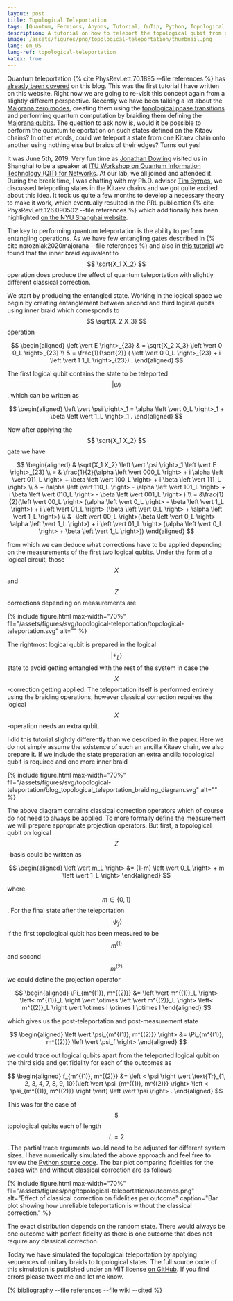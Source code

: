 ```yaml
---
layout: post
title: Topological Teleportation
tags: [Quantum, Fermions, Anyons, Tutorial, QuTip, Python, Topological Quantum Computing]
description: A tutorial on how to teleport the topological qubit from one Kitaev chain onto another by applying nothing else but braiding operation between the domain edges.
image: /assets/figures/png/topological-teleportation/thumbnail.png
lang: en_US
lang-ref: topological-teleportation
katex: true
---
```


Quantum teleportation {% cite PhysRevLett.70.1895 --file references %} has [already been covered](/2020/03/22/simulating-quantum-teleportation/) on this blog. This was the first tutorial I have written on this website. Right now we are going to re-visit this concept again from a slightly different perspective. Recently we have been talking a lot about the [Majorana zero modes](/2020/04/09/mzms/), creating them using the [topological phase transitions](/2021/05/09/braiding/) and performing quantum computation by braiding them defining the [Majorana qubits](/2021/06/09/majorana-qubits/). The question to ask now is, would it be possible to perform the quantum teleportation on such states defined on the Kitaev chains? In other words, could we teleport a state from one Kitaev chain onto another using nothing else but braids of their edges? Turns out yes!

It was June 5th, 2019. Very fun time as [Jonathan Dowling](https://en.wikipedia.org/wiki/Jonathan_Dowling) visited us in Shanghai to be a speaker at [ITU Workshop on Quantum Information Technology (QIT) for Networks](https://www.itu.int/en/ITU-T/Workshops-and-Seminars/2019060507/Pages/default.aspx). At our lab, we all joined and attended it. During the break time, I was chatting with my Ph.D. advisor [Tim Byrnes](https://nyu.timbyrnes.net/), we discussed teleporting states in the Kitaev chains and we got quite excited about this idea. It took us quite a few months to develop a necessary theory to make it work, which eventually resulted in the PRL publication {% cite PhysRevLett.126.090502 --file references %} which additionally has been highlighted [on the NYU Shanghai website](https://shanghai.nyu.edu/news/nyu-shanghai-scientists-develop-method-teleporting-quantum-states-using-majorana-fermions).

The key to performing quantum teleportation is the ability to perform entangling operations. As we have few entangling gates described in {% cite narozniak2020majorana --file references %} and also in [this tutorial](/2021/06/09/majorana-qubits/) we found that the inner braid equivalent to $$ \sqrt{X_1 X_2} $$ operation does produce the effect of quantum teleportation with slightly different classical correction.

We start by producing the entangled state. Working in the logical space we begin by creating entanglement between second and third logical qubits using inner braid which corresponds to $$ \sqrt{X_2 X_3} $$ operation

$$
\begin{aligned}
     \left \vert E \right>_{23} & = \sqrt{X_2 X_3} \left \vert 0 0_L \right>_{23} \\
     & =
     \frac{1}{\sqrt{2}} ( \left \vert 0 0_L \right>_{23} + i \left \vert 1 1_L \right>_{23}) .
\end{aligned}
$$

The first logical qubit contains the state to be teleported $$ \left \vert \psi \right> $$, which can be written as

$$
\begin{aligned}
    \left \vert \psi \right>_1  =  \alpha \left \vert 0_L \right>_1 + \beta \left \vert 1_L \right>_1 .
\end{aligned}
$$

Now after applying the $$ \sqrt{X_1 X_2} $$ gate we have

$$
\begin{aligned}
& \sqrt{X_1 X_2}  \left \vert \psi \right>_1   \left \vert E \right>_{23} \\
=  & \frac{1}{2}(\alpha \left \vert 000_L \right> + i \alpha \left \vert 011_L \right> + \beta \left \vert 100_L \right> + i \beta \left \vert 111_L \right> \\
& +
      i\alpha \left \vert 110_L \right> - \alpha \left \vert 101_L \right> + i \beta \left \vert 010_L \right> - \beta \left \vert 001_L \right> ) \\
= &\frac{1}{2}(\left \vert 00_L \right> (\alpha \left \vert 0_L \right> - \beta \left \vert 1_L \right>) + i \left \vert 01_L \right> (\beta \left \vert 0_L \right> + \alpha \left \vert 1_L \right>) \\
 & -\left \vert 00_L \right>(\beta \left \vert 0_L \right> - \alpha \left \vert 1_L \right>) + i \left \vert 01_L \right> (\alpha \left \vert 0_L \right> + \beta \left \vert 1_L \right>))
\end{aligned}
$$

from which we can deduce what corrections have to be applied depending on the measurements of the first two logical qubits. Under the form of a logical circuit, those $$ X $$ and $$ Z $$ corrections depending on measurements are

{% include figure.html max-width="70%" fll="/assets/figures/svg/topological-teleportation/topological-teleportation.svg" alt="" %}

The rightmost logical qubit is prepared in the logical $$ \left \vert +_L \right> $$ state to avoid getting entangled with the rest of the system in case the $$ X $$-correction getting applied. The teleportation itself is performed entirely using the braiding operations, however classical correction requires the logical $$ X $$-operation needs an extra qubit.

I did this tutorial slightly differently than we described in the paper. Here we do not simply assume the existence of such an ancilla Kitaev chain, we also prepare it. If we include the state preparation an extra ancilla topological qubit is required and one more inner braid

{% include figure.html max-width="70%" fll="/assets/figures/svg/topological-teleportation/blog_topological_teleportation_braiding_diagram.svg" alt="" %}

The above diagram contains classical correction operators which of course do not need to always be applied. To more formally define the measurement we will prepare appropriate projection operators. But first, a topological qubit on logical $$ Z $$-basis could be written as

$$
\begin{aligned}
\left \vert m_L \right> &= (1-m) \left \vert 0_L \right> + m \left \vert 1_L \right>
\end{aligned}
$$

where $$ m \in \{0, 1\} $$. For the final state after the teleportation $$ \left \vert \psi_f \right> $$ if the first topological qubit has been measured to be $$ m^{(1)} $$ and second $$ m^{(2)} $$ we could define the projection operator

$$
\begin{aligned}
\Pi_{m^{(1)}, m^{(2)}} &= \left \vert m^{(1)}_L \right> \left< m^{(1)}_L \right \vert \otimes \left \vert m^{(2)}_L \right> \left< m^{(2)}_L \right \vert \otimes I \otimes I \otimes I
\end{aligned}
$$

which gives us the post-teleportation and post-measurement state

$$
\begin{aligned}
 \left \vert \psi_{m^{(1)}, m^{(2)}} \right> &= \Pi_{m^{(1)}, m^{(2)}} \left \vert \psi_f \right>
\end{aligned}
$$

we could trace out logical qubits apart from the teleported logical qubit on the third side and get fidelity for each of the outcomes as

$$
\begin{aligned}
 f_{m^{(1)}, m^{(2)}} &= \left < \psi \right \vert \text{Tr}_{1, 2, 3, 4, 7, 8, 9, 10}(\left \vert \psi_{m^{(1)}, m^{(2)}} \right> \left < \psi_{m^{(1)}, m^{(2)}} \right \vert) \left \vert \psi \right> .
\end{aligned}
$$

This was for the case of $$ 5 $$ topological qubits each of length $$ L = 2 $$. The partial trace arguments would need to be adjusted for different system sizes. I have numerically simulated the above approach and feel free to review the [Python source code](https://github.com/marekyggdrasil/majorana/blob/40e12fa0f9ae7f22eebd11ead92ed15e7d97aefc/teleport.py). The bar plot comparing fidelities for the cases with and without classical correction are as follows

{% include figure.html
max-width="70%" fll="/assets/figures/png/topological-teleportation/outcomes.png" alt="Effect of classical correction on fidelities per outcome"
caption="Bar plot showing how unreliable teleportation is without the classical correction." %}

The exact distribution depends on the random state. There would always be one outcome with perfect fidelity as there is one outcome that does not require any classical correction.

Today we have simulated the topological teleportation by applying sequences of unitary braids to topological states. The full source code of this simulation is published under an MIT license [on GitHub](https://github.com/marekyggdrasil/majorana). If you find errors please tweet me and let me know.

{% bibliography --file references --file wiki --cited %}
